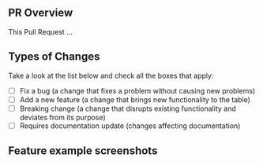 ## PR Overview

This Pull Request ...
 
## Types of Changes
Take a look at the list below and check all the boxes that apply:

- [ ] Fix a bug (a change that fixes a problem without causing new problems)
- [ ] Add a new feature (a change that brings new functionality to the table)
- [ ] Breaking change (a change that disrupts existing functionality and deviates from its purpose)
- [ ] Requires documentation update (changes affecting documentation)

## Feature example screenshots